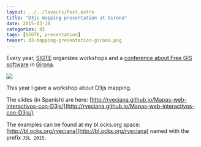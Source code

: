 ```yaml
---
layout: ../../layouts/Post.astro
title: "D3js mapping presentation at Girona"
date: 2015-03-30
categories: d3
tags: [SIGTE, presentation]
teaser: d3-mapping-presentation-girona.png
---
```


Every year, [SIGTE](http://www.sigte.udg.edu/) organizes workshops and a [conference about Free GIS software](http://www.sigte.udg.edu/jornadassiglibre/) in [Girona](http://www.openstreetmap.org/#map=15/41.9750/2.8234).

<img src="{{ site.baseurl }}/images/d3/d3-mapping-presentation-girona.png"/>

This year I gave a workshop about D3js mapping.

The slides (in Spanish) are here: [http://rveciana.github.io/Mapas-web-interactivos-con-D3js/](http://rveciana.github.io/Mapas-web-interactivos-con-D3js/)

The examples can be found at my bl.ocks.org space: [http://bl.ocks.org/rveciana](http://bl.ocks.org/rveciana) named with the prefix `JSL 2015`.
